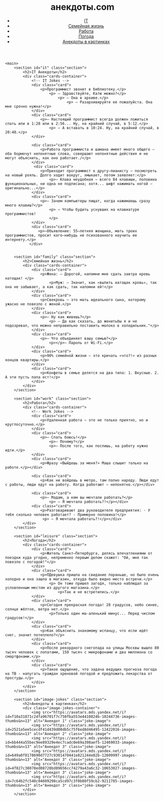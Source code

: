 
<html lang="ru">
<head>
    <meta charset="UTF-8">
    <meta name="viewport" content="width=device-width, initial-scale=1.0">
    <link rel="stylesheet" href="styles.css">
    <title>анекдоты.com</title>
</head>
<body>
    <header>
        <h1>анекдоты.com</h1>
        <nav>
            <ul>
                <li><a href="#it"><i class="fas fa-laptop-code"></i> IT</a></li>
                <li><a href="#family"><i class="fas fa-home"></i> Семейная жизнь</a></li>
                <li><a href="#work"><i class="fas fa-briefcase"></i> Работа</a></li>
                <li><a href="#leisure"><i class="fas fa-sun"></i>Погода</a></li>
                <li><a href="#image-jokes"><i class="fas fa-image"></i>Анекдоты в картинках</a></li>
            </ul>
        </nav>
        <link rel="stylesheet" href="https://cdnjs.cloudflare.com/ajax/libs/font-awesome/6.0.0-beta3/css/all.min.css">
    </header>

    <main>
        <section id="it" class="section">
            <h2>IT Анекдоты</h2>
            <div class="cards-container">
                <!-- IT Jokes -->
                <div class="card">
                    <p>Программист звонит в библиотеку.</p>
                        <p> — Здравствуйте, Катю можно?</p>
                            <p> — Она в архиве.</p>
                                <p> — Разархивируйте ее пожалуйста. Она мне срочно нужна!</p>
                </div>
                <div class="card">
                    <p>— Настоящий программист всегда должен ложиться спать или в 1:28 или в 2:56... Ну, на крайний случай, в 5:12.</p>
                        <p> — А вставать в 10:24. Ну, на крайний случай, в 20:48.</p>
                </div>
                
                <div class="card">
                    <p>Работа программиста и шамана имеет много общего — оба бормочут непонятные слова, совершают непонятные действия и не могут объяснить, как оно работает./</p>
                </div>                   
                 <div class="card">
                    <p>Приходит программист к другу—пианисту — посмотреть на новый рояль. Долго ходит вокруг, хмыкает, потом заявляет:</p>
                        <p>— Клава неудобная — всего 84 клавиши, половина функциональных, ни одна не подписана; хотя... шифт нажимать ногой — оригинально...</p>
                </div>
                <div class="card">                       
                    <p>— Зачем компьютеры пищат, когда нажимаешь сразу много клавиш?</p>
                        <p> — Чтобы будить уснувших на клавиатуре программистов!
                        </p>
                </div>
                <div class="card">                       
                   <p>—Объявление: 55—летняя женщина, мать троих программистов, просит кого—нибудь не психованного научить ее интернету.</p>
               </div>
       

        <section id="family" class="section">
            <h2>Семейная жизнь</h2>
            <div class="cards-container">
                <div class="card">
                    <p>Жена: — Дорогой, напомни мне сдать завтра кровь натощак! </p>
                        <p>Муж: — Значит, как «выпить натощак кровь», так она не забывает, а как сдать, так напомни ей!</p>
                </div>
                <div class="card">
                    <p>Свекровь — это мать идеального сына, которому ужасно не повезло с женой.</p>
                </div>
                <div class="card">
                    <p>— Ну как живешь?</p>
                        <p> — Да как сказать, до женитьбы я и не подозревал, что можно неправильно поставить молоко в холодильник."</p>
                </div>
                <div class="card">
                    <p>— Что объединяет вашу семью?</p>
                        <p></p>— Пароль от Wi-Fi.</p>
                </div>
                <div class="card">
                    <p>90% семейной жизни — это кричать «что?!» из разных концов квартиры.</p>
                </div>
                <div class="card">
                    <p>Конфеты в семье делятся на два типа: 1. Вкусные. 2. А эти пусть папа ест!</p>
                </div>
            </div>
        </section>

        <section id="work" class="section">
            <h2>Работа</h2>
            <div class="cards-container">
                <!-- Work Jokes -->
                <div class="card">
                    <p>Удаленная работа — это не только приятно, но и круглосуточно.</p>
                </div>
                <div class="card">
                    <p>— Спать боюсь!</p>
                        <p>— Почему?</p>
                        <p>— После того, как поспишь, на работу нужно идти.</p>
                </div>
                <div class="card">
                    <p>Фразу «Выйдешь за меня?» Маша слышит только на работе.</p></div>
    
                <div class="card">
                    <p>Как ни войдешь в метро, там полно народу. Люди едут с работы, люди едут на работу. Когда работают — непонятно.</p></div>
    
                <div class="card">
                    <p>— Мадам, а кем вы мечтали работать?</p>
                        <p> — Я мечтала работать?!</p></div>
                <div class="card">
                    <p>Разговаривают два руководителя предприятия: - У тебя сколько человек работает? - Примерно половина!</p>
                     <p> — Я мечтала работать?!</p></div>
            </div>
        </section>

        <section id="leisure" class="section">
            <h2>Погода</h2>
            <div class="cards-container">
                <div class="card">
                    <p>Житель Санкт—Петербурга, делясь впечатлениями от поездки куда угодно, непременно первым делом скажет: "Ой, мне так повезло с погодой!"</p>
                </div>
                <div class="card">
                    <p>ПДевушка пришла на свидание пораньше, но было очень холодно и она зашла в магазин, откуда было видно место встречи.</p>
                        <p> Он тоже пришел загодя, только наблюдал за условленным местом из другого магазина.</p>
                            <p>Так и не встретились.</p>
                </div>
                <div class="card">
                    <p>Сегодня прекрасная погода! 28 градусов, небо синее, солнце жёлтое, ветра нет.</p>
                        <p>Только один ма-аленький минус... Перед числом градусов!</p>
                </div>
                <div class="card">
                    <p>Как объяснить знакомому испанцу, что если идёт снег, значит потеплело?</p>
                </div>
                <div class="card">
                    <p>После рекордного снегопада на улицы Москвы вышло 80 тысяч человек с лопатами, 150 тысяч с микрофонами и два миллиона со смартфонами.</p>
                </div>
                <div class="card">
                    <p>Такое ощущение, что задача ведущих прогноза погода на ТВ - напугать граждан хреновой погодой и предложить лекарства от простуды.</p>
                </div>
            </div>
        </section>

        <section id="image-jokes" class="section">
            <h2>Анекдоты в картинках</h2>
            <div class="image-jokes-container">
                <img src="https://avatars.mds.yandex.net/i?id=f10a31871c24fa96701f7c750fba553e4410824b-10244736-images-thumbs&n=13" alt="Анекдот 1" class="joke-image">
                <img src="https://avatars.mds.yandex.net/i?id=2521a5ee5cecdf41d439d00db5c75f6ed8d46495-12422016-images-thumbs&n=13" alt="Анекдот 2" class="joke-image">
                <img src="https://avatars.mds.yandex.net/i?id=bb444a55bec9ee89329e4ec7cadc0e69a398aef5-12469033-images-thumbs&n=13" alt="Анекдот 3" class="joke-image">
                <img src="https://avatars.mds.yandex.net/i?id=649a0f8178690d7727c9301470441e821244e82b-12609997-images-thumbs&n=13" alt="Анекдот 3" class="joke-image">
                <img src="https://avatars.mds.yandex.net/i?id=4f827c38078ed08728bd89656cc74279a43a6c32-10653027-images-thumbs&n=13" alt="Анекдот 3" class="joke-image">
                <img src="https://avatars.mds.yandex.net/i?id=7c64b2fc540c04609298ca5cd97c3f0b80f59cb2-9211785-images-thumbs&n=13" alt="Анекдот 3" class="joke-image">
            </div>
        </section>
    

